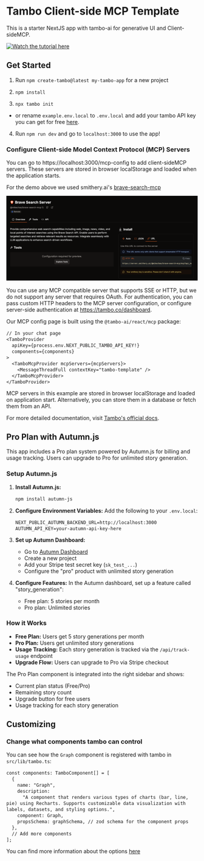 # Tambo Client-side MCP Template

This is a starter NextJS app with tambo-ai for generative UI and Client-sideMCP.

[![Watch the tutorial here](https://img.youtube.com/vi/6zDDPfr7Aoo/0.jpg)](https://youtu.be/6zDDPfr7Aoo)

## Get Started

1. Run `npm create-tambo@latest my-tambo-app` for a new project

2. `npm install`

3. `npx tambo init`

- or rename `example.env.local` to `.env.local` and add your tambo API key you can get for free [here](https://tambo.co/dashboard).

4. Run `npm run dev` and go to `localhost:3000` to use the app!

### Configure Client-side Model Context Protocol (MCP) Servers

You can go to https://localhost:3000/mcp-config to add client-sideMCP servers. These servers are stored in browser localStorage and loaded when the application starts.

For the demo above we used smithery.ai's [brave-search-mcp](https://smithery.ai/server/@mikechao/brave-search-mcp)

![brave-search-mcp](./brave-search-mcp.png)

You can use any MCP compatible server that supports SSE or HTTP, but we do not support any server that requires OAuth. For authentication, you can pass custom HTTP headers to the MCP server configuration, or configure server-side authentication at https://tambo.co/dashboard.

Our MCP config page is built using the `@tambo-ai/react/mcp` package:

```tsx
// In your chat page
<TamboProvider
  apiKey={process.env.NEXT_PUBLIC_TAMBO_API_KEY!}
  components={components}
>
  <TamboMcpProvider mcpServers={mcpServers}>
    <MessageThreadFull contextKey="tambo-template" />
  </TamboMcpProvider>
</TamboProvider>
```

MCP servers in this example are stored in browser localStorage and loaded on application start. Alternatively, you can store them in a database or fetch them from an API.

For more detailed documentation, visit [Tambo's official docs](https://tambo.co/docs).

## Pro Plan with Autumn.js

This app includes a Pro plan system powered by Autumn.js for billing and usage tracking. Users can upgrade to Pro for unlimited story generation.

### Setup Autumn.js

1. **Install Autumn.js:**
   ```bash
   npm install autumn-js
   ```

2. **Configure Environment Variables:**
   Add the following to your `.env.local`:
   ```
   NEXT_PUBLIC_AUTUMN_BACKEND_URL=http://localhost:3000
   AUTUMN_API_KEY=your-autumn-api-key-here
   ```

3. **Set up Autumn Dashboard:**
   - Go to [Autumn Dashboard](https://dashboard.autumn.com)
   - Create a new project
   - Add your Stripe test secret key (`sk_test_...`)
   - Configure the "pro" product with unlimited story generation

4. **Configure Features:**
   In the Autumn dashboard, set up a feature called "story_generation":
   - Free plan: 5 stories per month
   - Pro plan: Unlimited stories

### How it Works

- **Free Plan:** Users get 5 story generations per month
- **Pro Plan:** Users get unlimited story generations
- **Usage Tracking:** Each story generation is tracked via the `/api/track-usage` endpoint
- **Upgrade Flow:** Users can upgrade to Pro via Stripe checkout

The Pro Plan component is integrated into the right sidebar and shows:
- Current plan status (Free/Pro)
- Remaining story count
- Upgrade button for free users
- Usage tracking for each story generation

## Customizing

### Change what components tambo can control

You can see how the `Graph` component is registered with tambo in `src/lib/tambo.ts`:

```tsx
const components: TamboComponent[] = [
  {
    name: "Graph",
    description:
      "A component that renders various types of charts (bar, line, pie) using Recharts. Supports customizable data visualization with labels, datasets, and styling options.",
    component: Graph,
    propsSchema: graphSchema, // zod schema for the component props
  },
  // Add more components
];
```

You can find more information about the options [here](https://tambo.co/docs/concepts/registering-components)
